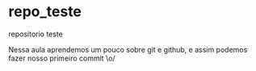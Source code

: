 # repo_teste
repositorio teste

Nessa aula aprendemos um pouco
sobre git e github, e assim podemos fazer nosso
primeiro commit \o/